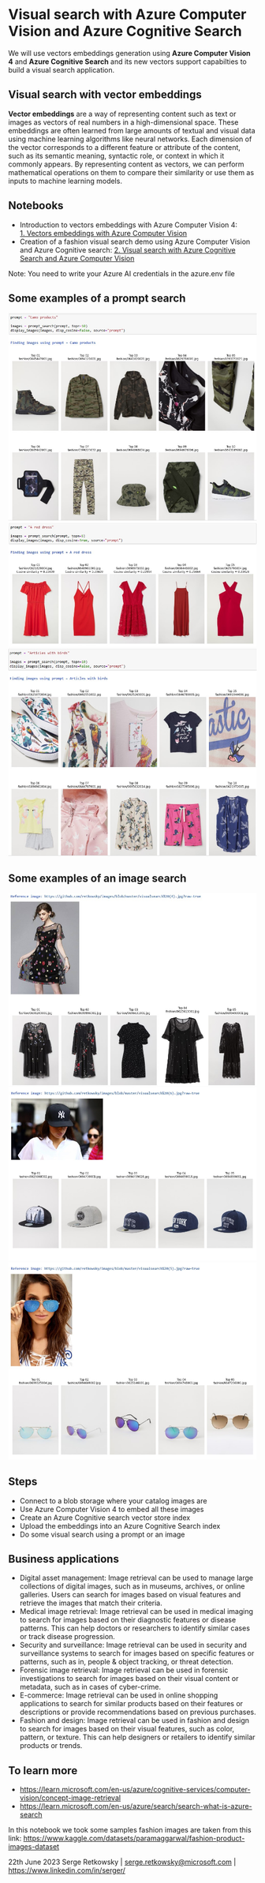 # Visual search with Azure Computer Vision and Azure Cognitive Search

We will use vectors embeddings generation using **Azure Computer Vision 4** and **Azure Cognitive Search** and its new vectors support capabilties to build a visual search application.


## Visual search with vector embeddings
**Vector embeddings** are a way of representing content such as text or images as vectors of real numbers in a high-dimensional space. These embeddings are often learned from large amounts of textual and visual data using machine learning algorithms like neural networks. Each dimension of the vector corresponds to a different feature or attribute of the content, such as its semantic meaning, syntactic role, or context in which it commonly appears. By representing content as vectors, we can perform mathematical operations on them to compare their similarity or use them as inputs to machine learning models.

## Notebooks

- Introduction to vectors embeddings with Azure Computer Vision 4:<br>
<a href="1. Vectors embeddings with Azure Computer Vision.ipynb">1. Vectors embeddings with Azure Computer Vision</a>
- Creation of a fashion visual search demo using Azure Computer Vision and Azure Cognitive search:
<a href="2. Visual search with Azure Cognitive Search and Azure Computer Vision.ipynb">2. Visual search with Azure Cognitive Search and Azure Computer Vision</a>

Note: You need to write your Azure AI credentials in the azure.env file

## Some examples of a prompt search
<img src= "prompt search (1).jpg">
<img src= "prompt search (2).jpg">
<img src= "prompt search (3).jpg">

## Some examples of an image search
<img src= "image_search (1).jpg">
<img src= "image_search (2).jpg">
<img src= "image_search (3).jpg">

## Steps
- Connect to a blob storage where your catalog images are
- Use Azure Computer Vision 4 to embed all these images
- Create an Azure Cognitive search vector store index
- Upload the embeddings into an Azure Cognitive Search index
- Do some visual search using a prompt or an image

## Business applications
- Digital asset management: Image retrieval can be used to manage large collections of digital images, such as in museums, archives, or online galleries. Users can search for images based on visual features and retrieve the images that match their criteria.
- Medical image retrieval: Image retrieval can be used in medical imaging to search for images based on their diagnostic features or disease patterns. This can help doctors or researchers to identify similar cases or track disease progression.
- Security and surveillance: Image retrieval can be used in security and surveillance systems to search for images based on specific features or patterns, such as in, people & object tracking, or threat detection.
- Forensic image retrieval: Image retrieval can be used in forensic investigations to search for images based on their visual content or metadata, such as in cases of cyber-crime.
- E-commerce: Image retrieval can be used in online shopping applications to search for similar products based on their features or descriptions or provide recommendations based on previous purchases.
- Fashion and design: Image retrieval can be used in fashion and design to search for images based on their visual features, such as color, pattern, or texture. This can help designers or retailers to identify similar products or trends.

## To learn more
- https://learn.microsoft.com/en-us/azure/cognitive-services/computer-vision/concept-image-retrieval
- https://learn.microsoft.com/en-us/azure/search/search-what-is-azure-search

In this notebook we took some samples fashion images are taken from this link:
https://www.kaggle.com/datasets/paramaggarwal/fashion-product-images-dataset

22th June 2023
Serge Retkowsky | serge.retkowsky@microsoft.com | https://www.linkedin.com/in/serger/
